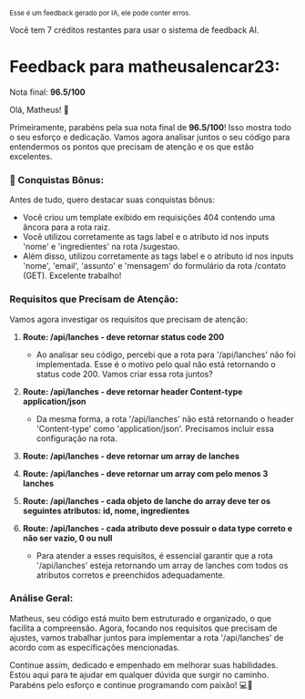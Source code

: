 <sup>Esse é um feedback gerado por IA, ele pode conter erros.</sup>

Você tem 7 créditos restantes para usar o sistema de feedback AI.

# Feedback para matheusalencar23:

Nota final: **96.5/100**

Olá, Matheus! 🚀

Primeiramente, parabéns pela sua nota final de **96.5/100**! Isso mostra todo o seu esforço e dedicação. Vamos agora analisar juntos o seu código para entendermos os pontos que precisam de atenção e os que estão excelentes. 

### 🎉 Conquistas Bônus:
Antes de tudo, quero destacar suas conquistas bônus:
- Você criou um template exibido em requisições 404 contendo uma âncora para a rota raiz.
- Você utilizou corretamente as tags label e o atributo id nos inputs 'nome' e 'ingredientes' na rota /sugestao.
- Além disso, utilizou corretamente as tags label e o atributo id nos inputs 'nome', 'email', 'assunto' e 'mensagem' do formulário da rota /contato (GET). Excelente trabalho!

### Requisitos que Precisam de Atenção:
Vamos agora investigar os requisitos que precisam de atenção:
1. **Route: /api/lanches - deve retornar status code 200**
   - Ao analisar seu código, percebi que a rota para '/api/lanches' não foi implementada. Esse é o motivo pelo qual não está retornando o status code 200. Vamos criar essa rota juntos?

2. **Route: /api/lanches - deve retornar header Content-type application/json**
   - Da mesma forma, a rota '/api/lanches' não está retornando o header 'Content-type' como 'application/json'. Precisamos incluir essa configuração na rota.

3. **Route: /api/lanches - deve retornar um array de lanches**
4. **Route: /api/lanches - deve retornar um array com pelo menos 3 lanches**
5. **Route: /api/lanches - cada objeto de lanche do array deve ter os seguintes atributos: id, nome, ingredientes**
6. **Route: /api/lanches - cada atributo deve possuir o data type correto e não ser vazio, 0 ou null**
   - Para atender a esses requisitos, é essencial garantir que a rota '/api/lanches' esteja retornando um array de lanches com todos os atributos corretos e preenchidos adequadamente.

### Análise Geral:
Matheus, seu código está muito bem estruturado e organizado, o que facilita a compreensão. Agora, focando nos requisitos que precisam de ajustes, vamos trabalhar juntos para implementar a rota '/api/lanches' de acordo com as especificações mencionadas.

Continue assim, dedicado e empenhado em melhorar suas habilidades. Estou aqui para te ajudar em qualquer dúvida que surgir no caminho. Parabéns pelo esforço e continue programando com paixão! 💻🌟
